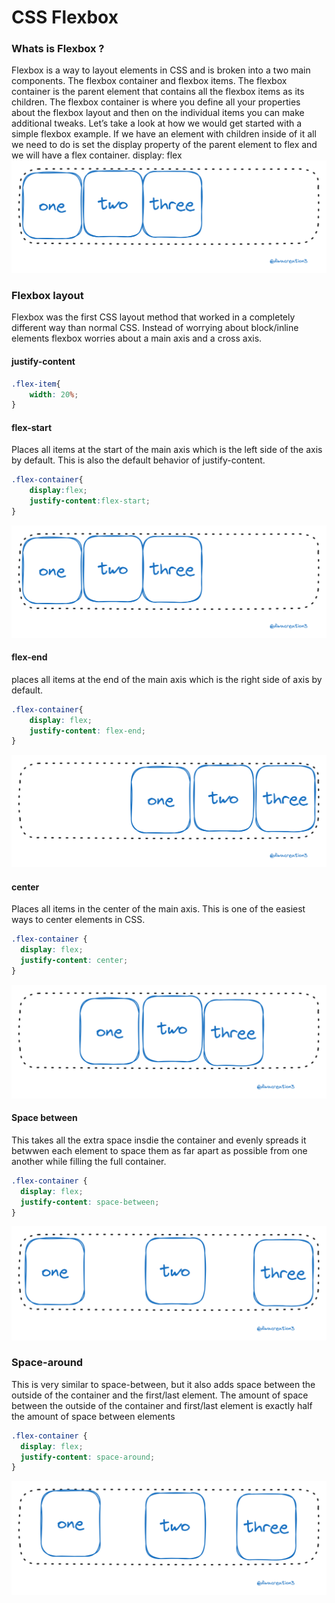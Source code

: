 # CSS Flexbox

### Whats is Flexbox ?
Flexbox is a way to layout elements in CSS and is broken into a two main components. The flexbox container and flexbox items. The flexbox container is the parent element that contains all the flexbox items as its children. The flexbox container is where you define all your properties about the flexbox layout and then on the individual items you can make additional tweaks. Let’s take a look at how we would get started with a simple flexbox example. If we have an element with children inside of it all we need to do is set the display property of the parent element to flex and we will have a flex container. display: flex
![](../img/flexbox.png)

### Flexbox layout

Flexbox was the first CSS layout method that worked in a completely different way than normal CSS. Instead of worrying about block/inline elements flexbox worries about a main axis and a cross axis.

#### justify-content
```css
.flex-item{
    width: 20%;
}
```
#### flex-start
Places all items at the start of the main axis which is the left side of the axis by default. This is also the default behavior of justify-content.
```css
.flex-container{
    display:flex;
    justify-content:flex-start;
}
```
![](../img/flexbox.png)

#### flex-end
places all items at the end of the main axis which is the right side of axis by default.

```css
.flex-container{
    display: flex;
    justify-content: flex-end;
}
```
![](../img/flex-end.png)

#### center
Places all items in the center of the main axis. This is one of the easiest ways to center elements in CSS.

```css
.flex-container {
  display: flex;
  justify-content: center;
}
```
![](../img/flex-center.png)

#### Space between
This takes all the extra space insdie the container and evenly spreads it betwwen each element to space them as far apart as possible from one another while filling the full container.

```css
.flex-container {
  display: flex;
  justify-content: space-between;
}
```
![](../img/flex-space-between.png)

### Space-around
This is very similar to space-between, but it also adds space between the outside of the container and the first/last element. The amount of space between the outside of the container and first/last element is exactly half the amount of space between elements 

```css
.flex-container {
  display: flex;
  justify-content: space-around;
}
```
![](../img/flex-space-around.png)

